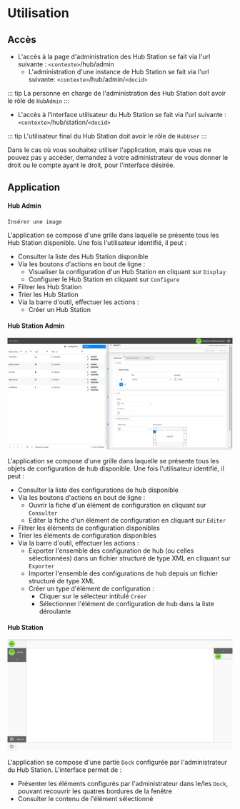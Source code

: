 # Utilisation

## Accès

* L'accès à la page d'administration des Hub Station se fait via l'url suivante : `<contexte>`/hub/admin
    * L'administration d'une instance de Hub Station se fait via l'url suivante: `<contexte>`/hub/admin/`<docid>`

::: tip
La personne en charge de l'administration des Hub Station doit avoir le rôle de `HubAdmin`
:::

* L'accès à l'interface utilisateur du Hub Station se fait via l'url suivante : `<contexte>`/hub/station/`<docid>`

::: tip
 L'utilisateur final du Hub Station doit avoir le rôle de `HubUser`
:::

Dans le cas où vous souhaitez utiliser l'application, mais que vous ne pouvez pas y accéder, demandez à votre administrateur de vous donner le droit ou le compte ayant le droit, pour l'interface désirée.

## Application

#### Hub Admin
    Insérer une image

L'application se compose d'une grille dans laquelle se présente tous les Hub Station disponible.
Une fois l'utilisateur identifié, il peut :

* Consulter la liste des Hub Station disponible
* Via les boutons d'actions en bout de ligne :
    * Visualiser la configuration d'un Hub Station en cliquant sur `Display`
    * Configurer le Hub Station en cliquant sur `Configure`
* Filtrer les Hub Station
* Trier les Hub Station
* Via la barre d'outil, effectuer les actions :
    * Créer un Hub Station

#### Hub Station Admin

![Hub Station Admin Module](images/HubStationAdmin.png)

L'application se compose d'une grille dans laquelle se présente tous les objets de configuration de hub disponible.
Une fois l'utilisateur identifié, il peut :

* Consulter la liste des configurations de hub disponible
* Via les boutons d'actions en bout de ligne :
    * Ouvrir la fiche d'un élément de configuration en cliquant sur `Consulter`
    * Editer la fiche d'un élément de configuration en cliquant sur `Editer`
* Filtrer les éléments de configuration disponibles
* Trier les éléments de configuration disponibles
* Via la barre d'outil, effectuer les actions :
    * Exporter l'ensemble des configuration de hub (ou celles sélectionnées) dans un fichier structuré de type XML en cliquant sur `Exporter`
    * Importer l'ensemble des configurations de hub depuis un fichier structuré de type XML
    * Créer un type d'élément de configuration :
        * Cliquer sur le sélecteur intitulé `Créer`
        * Sélectionner l'élément de configuration de hub dans la liste déroulante

#### Hub Station

![Hub Station Module](images/Hub.png)

L'application se compose d'une partie `Dock` configurée par l'administrateur du Hub Station.
L'interface permet de :

* Présenter les éléments configurés par l'administrateur dans le/les `Dock`, pouvant recouvrir les quatres bordures de la fenêtre
* Consulter le contenu de l'élément sélectionné

